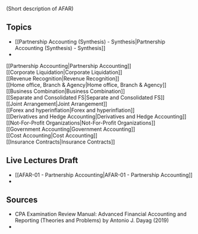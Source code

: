 (Short description of AFAR)

## Topics

- [[Partnership Accounting (Synthesis) - Synthesis|Partnership Accounting (Synthesis) - Synthesis]]
- 
[[Partnership Accounting|Partnership Accounting]]  
[[Corporate Liquidation|Corporate Liquidation]]  
[[Revenue Recognition|Revenue Recognition]]  
[[Home office, Branch & Agency|Home office, Branch & Agency]]  
[[Business Combination|Business Combination]]  
[[Separate and Consolidated FS|Separate and Consolidated FS]]  
[[Joint Arrangement|Joint Arrangement]]  
[[Forex and hyperinflation|Forex and hyperinflation]]  
[[Derivatives and Hedge Accounting|Derivatives and Hedge Accounting]]  
[[Not-For-Profit Organizations|Not-For-Profit Organizations]]  
[[Government Accounting|Government Accounting]]  
[[Cost Accounting|Cost Accounting]]  
[[Insurance Contracts|Insurance Contracts]]

## Live Lectures Draft
- [[AFAR-01 - Partnership Accounting|AFAR-01 - Partnership Accounting]]
- 

## Sources
- CPA Examination Review Manual: Advanced Financial Accounting and Reporting (Theories and Problems) by Antonio J. Dayag (2019)
- 
